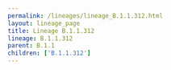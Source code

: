 ```yaml
---
permalink: /lineages/lineage_B.1.1.312.html
layout: lineage_page
title: Lineage B.1.1.312
lineage: B.1.1.312
parent: B.1.1
children: ['B.1.1.312']
---
```

